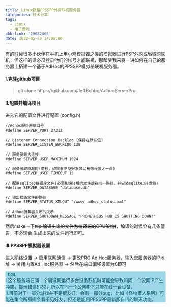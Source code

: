 ```yaml
---
title: Linux搭建PPSSPP外网联机服务器
categories: 技术分享
tags:
  - Linux
  - 电子游戏
abbrlink: '29682406'
date: 2022-05-29 14:00:00
---
```

有的时候很多小伙伴在手机上用小鸡模拟器之类的模拟器进行PSP外网或局域网联机，但这样的话必须登录他们的帐号才能联机，那暗梦我来将一讲如何在自己的服务器上搭建一个基于AdHoc的PPSSPP模拟器联机服务器。

#### I.克隆github项目
<blockquote>git clone https://github.com/JeffBobbo/AdhocServerPro
</blockquote>

#### II.配置并编译项目
进入它的配置文件进行配置 (config.h)

    //Adhoc服务器端口号
    #define SERVER_PORT 27312

    // Listener Connection Backlog (保持在默认值)
    #define SERVER_LISTEN_BACKLOG 128

    // 服务器最大连接
    #define SERVER_USER_MAXIMUM 1024

    // 服务器联机超时(毫秒，如果看不见好友可以稍微设置大一点)
    #define SERVER_USER_TIMEOUT 15

    // 配置sqlite3数据库文件(必须和编译后的文件放在同一路径，并安装sqlite3开发包)
    #define SERVER_DATABASE "database.db"

    // 输出状态文件的路径
    #define SERVER_STATUS_XMLOUT "/www/ adhoc_status.xml"

    // Adhoc服务器关闭的提示
    #define SERVER_SHUTDOWN_MESSAGE "PROMETHEUS HUB IS SHUTTING DOWN!"

然后make一下<del datetime="2022-05-28T15:02:35+00:00">(tip:编译出来的文件为编译端的CPU架构)</del>，编译的时候会有几条警告，不必理会
生成出来的文件运行即可。


#### III.PPSSPP模拟器设置
进入网络设置 -> 启用联网通信 -> 更改PRO Ad Hoc服务器，输入您服务器的IP地址 -> 关闭内置Ad Hoc服务器 -> 然后在端口偏移设置为0即可

<div class="mdui-hoverable shortcodestyle" style="background: #9dd7e8 !important;color: #03536b !important;text-indent: 0 !important;"><i class="fa fa-check-square"></i>&nbsp;&nbsp;tips:</br>I.这个服务端在同一个局域网运行多台设备联机时可能会导致和同一个公网IP产生冲突，提示错误码32，所以在同一个公网IP下只能在线一台设备。</br>II.目前对于一部分游戏并不是很友好，会有一部分bug，比如《怪物猎人系列》可能在集会所房间会看不见好友，但还是能用PPSSPP最新版自带的聊天功能。</div>
